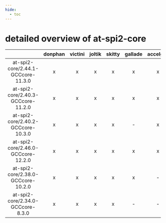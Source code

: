 ```yaml
---
hide:
  - toc
---
```


detailed overview of at-spi2-core
=================================

| |donphan|victini|joltik|skitty|gallade|accelgor|swalot|doduo|
| :---: | :---: | :---: | :---: | :---: | :---: | :---: | :---: | :---: |
|at-spi2-core/2.44.1-GCCcore-11.3.0|x|x|x|x|x|x|x|x|
|at-spi2-core/2.40.3-GCCcore-11.2.0|x|x|x|x|x|x|x|x|
|at-spi2-core/2.40.2-GCCcore-10.3.0|x|x|x|x|-|x|x|x|
|at-spi2-core/2.46.0-GCCcore-12.2.0|x|x|x|x|x|x|x|x|
|at-spi2-core/2.38.0-GCCcore-10.2.0|x|x|x|x|x|-|x|x|
|at-spi2-core/2.34.0-GCCcore-8.3.0|x|x|x|x|-|-|-|x|
